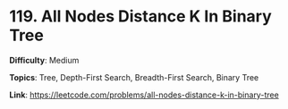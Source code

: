 # 119. All Nodes Distance K In Binary Tree

**Difficulty**: Medium

**Topics**: Tree, Depth-First Search, Breadth-First Search, Binary Tree

**Link**: https://leetcode.com/problems/all-nodes-distance-k-in-binary-tree
